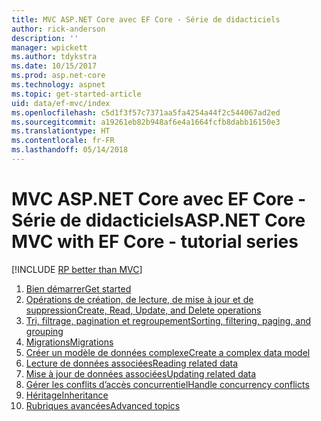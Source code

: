 ```yaml
---
title: MVC ASP.NET Core avec EF Core - Série de didacticiels
author: rick-anderson
description: ''
manager: wpickett
ms.author: tdykstra
ms.date: 10/15/2017
ms.prod: asp.net-core
ms.technology: aspnet
ms.topic: get-started-article
uid: data/ef-mvc/index
ms.openlocfilehash: c5d1f3f57c7371aa5fa4254a44f2c544067ad2ed
ms.sourcegitcommit: a19261eb82b948af6e4a1664fcfb8dabb16150e3
ms.translationtype: HT
ms.contentlocale: fr-FR
ms.lasthandoff: 05/14/2018
---
```

# <a name="aspnet-core-mvc-with-ef-core---tutorial-series"></a><span data-ttu-id="2d02c-102">MVC ASP.NET Core avec EF Core - Série de didacticiels</span><span class="sxs-lookup"><span data-stu-id="2d02c-102">ASP.NET Core MVC with EF Core - tutorial series</span></span>

[!INCLUDE [RP better than MVC](../../includes/RP-EF/rp-over-mvc.md)]

1. [<span data-ttu-id="2d02c-103">Bien démarrer</span><span class="sxs-lookup"><span data-stu-id="2d02c-103">Get started</span></span>](xref:data/ef-mvc/intro)
1. [<span data-ttu-id="2d02c-104">Opérations de création, de lecture, de mise à jour et de suppression</span><span class="sxs-lookup"><span data-stu-id="2d02c-104">Create, Read, Update, and Delete operations</span></span>](xref:data/ef-mvc/crud)
1. [<span data-ttu-id="2d02c-105">Tri, filtrage, pagination et regroupement</span><span class="sxs-lookup"><span data-stu-id="2d02c-105">Sorting, filtering, paging, and grouping</span></span>](xref:data/ef-mvc/sort-filter-page)
1. [<span data-ttu-id="2d02c-106">Migrations</span><span class="sxs-lookup"><span data-stu-id="2d02c-106">Migrations</span></span>](xref:data/ef-mvc/migrations)
1. [<span data-ttu-id="2d02c-107">Créer un modèle de données complexe</span><span class="sxs-lookup"><span data-stu-id="2d02c-107">Create a complex data model</span></span>](xref:data/ef-mvc/complex-data-model)
1. [<span data-ttu-id="2d02c-108">Lecture de données associées</span><span class="sxs-lookup"><span data-stu-id="2d02c-108">Reading related data</span></span>](xref:data/ef-mvc/read-related-data)
1. [<span data-ttu-id="2d02c-109">Mise à jour de données associées</span><span class="sxs-lookup"><span data-stu-id="2d02c-109">Updating related data</span></span>](xref:data/ef-mvc/update-related-data)
1. [<span data-ttu-id="2d02c-110">Gérer les conflits d’accès concurrentiel</span><span class="sxs-lookup"><span data-stu-id="2d02c-110">Handle concurrency conflicts</span></span>](xref:data/ef-mvc/concurrency)
1. [<span data-ttu-id="2d02c-111">Héritage</span><span class="sxs-lookup"><span data-stu-id="2d02c-111">Inheritance</span></span>](xref:data/ef-mvc/inheritance)
1. [<span data-ttu-id="2d02c-112">Rubriques avancées</span><span class="sxs-lookup"><span data-stu-id="2d02c-112">Advanced topics</span></span>](xref:data/ef-mvc/advanced)
